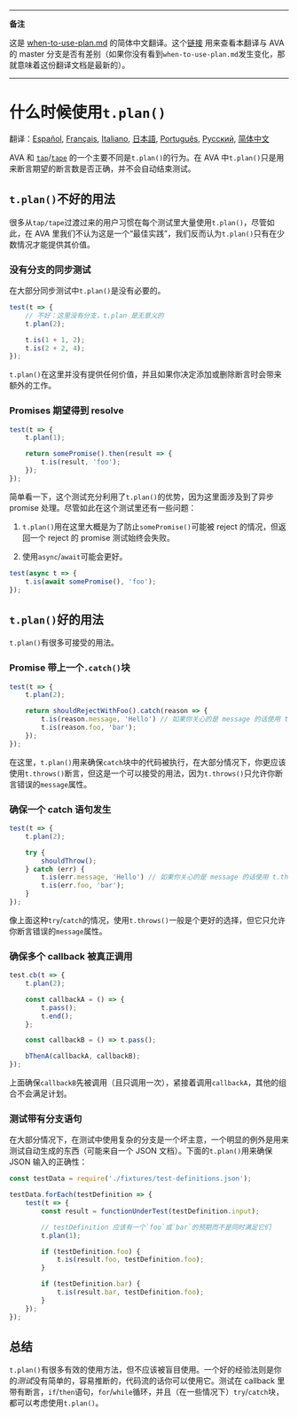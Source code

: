 ___
**备注**

这是 [when-to-use-plan.md](https://github.com/avajs/ava/blob/master/docs/recipes/when-to-use-plan.md) 的简体中文翻译。这个[链接](https://github.com/avajs/ava/compare/89767ec3b6174e59d37faaadb50cfa3c0d58bda6...master#diff-0c25d982e94d600cb6b8e438a0e67169) 用来查看本翻译与 AVA 的 master 分支是否有差别（如果你没有看到`when-to-use-plan.md`发生变化，那就意味着这份翻译文档是最新的）。
___

# 什么时候使用`t.plan()`

翻译：[Español](https://github.com/avajs/ava-docs/blob/master/es_ES/docs/recipes/when-to-use-plan.md), [Français](https://github.com/avajs/ava-docs/blob/master/fr_FR/docs/recipes/when-to-use-plan.md), [Italiano](https://github.com/avajs/ava-docs/blob/master/it_IT/docs/recipes/when-to-use-plan.md), [日本語](https://github.com/avajs/ava-docs/blob/master/ja_JP/docs/recipes/when-to-use-plan.md),  [Português](https://github.com/avajs/ava-docs/blob/master/pt_BR/docs/recipes/when-to-use-plan.md), [Русский](https://github.com/avajs/ava-docs/blob/master/ru_RU/docs/recipes/when-to-use-plan.md), [简体中文](https://github.com/avajs/ava-docs/blob/master/zh_CN/docs/recipes/when-to-use-plan.md)

AVA 和 [`tap`](https://github.com/tapjs/node-tap)/[`tape`](https://github.com/substack/tape) 的一个主要不同是`t.plan()`的行为。在 AVA 中`t.plan()`只是用来断言期望的断言数是否正确，并不会自动结束测试。

## `t.plan()`不好的用法

很多从`tap/tape`过渡过来的用户习惯在每个测试里大量使用`t.plan()`，尽管如此，在 AVA 里我们不认为这是一个“最佳实践”，我们反而认为`t.plan()`只有在少数情况才能提供其价值。

### 没有分支的同步测试

在大部分同步测试中`t.plan()`是没有必要的。

```js
test(t => {
    // 不好：这里没有分支，t.plan 是无意义的
    t.plan(2);

    t.is(1 + 1, 2);
    t.is(2 + 2, 4);
});
```

`t.plan()`在这里并没有提供任何价值，并且如果你决定添加或删除断言时会带来额外的工作。

### Promises 期望得到 resolve

```js
test(t => {
    t.plan(1);

    return somePromise().then(result => {
        t.is(result, 'foo');
    });
});
```

简单看一下，这个测试充分利用了`t.plan()`的优势，因为这里面涉及到了异步 promise 处理。尽管如此在这个测试里还有一些问题：

1. `t.plan()`用在这里大概是为了防止`somePromise()`可能被 reject 的情况，但返回一个 reject 的 promise 测试始终会失败。

2. 使用`async`/`await`可能会更好。

```js
test(async t => {
    t.is(await somePromise(), 'foo');
});
```

## `t.plan()`好的用法

`t.plan()`有很多可接受的用法。

### Promise 带上一个`.catch()`块

```js
test(t => {
    t.plan(2);

    return shouldRejectWithFoo().catch(reason => {
        t.is(reason.message, 'Hello') // 如果你关心的是 message 的话使用 t.throws() 更好
        t.is(reason.foo, 'bar');
    });
});
```

在这里，`t.plan()`用来确保`catch`块中的代码被执行，在大部分情况下，你更应该使用`t.throws()`断言，但这是一个可以接受的用法，因为`t.throws()`只允许你断言错误的`message`属性。

### 确保一个 catch 语句发生

```js
test(t => {
    t.plan(2);

    try {
        shouldThrow();
    } catch (err) {
        t.is(err.message, 'Hello') // 如果你关心的是 message 的话使用 t.throws() 更好
        t.is(err.foo, 'bar');
    }
});
```

像上面这种`try`/`catch`的情况，使用`t.throws()`一般是个更好的选择，但它只允许你断言错误的`message`属性。

### 确保多个 callback 被真正调用

```js
test.cb(t => {
    t.plan(2);

    const callbackA = () => {
        t.pass();
        t.end();
    };

    const callbackB = () => t.pass();

    bThenA(callbackA, callbackB);
});
```

上面确保`callbackB`先被调用（且只调用一次），紧接着调用`callbackA`，其他的组合不会满足计划。

### 测试带有分支语句

在大部分情况下，在测试中使用复杂的分支是一个坏主意，一个明显的例外是用来测试自动生成的东西（可能来自一个 JSON 文档）。下面的`t.plan()`用来确保 JSON 输入的正确性：

```js
const testData = require('./fixtures/test-definitions.json');

testData.forEach(testDefinition => {
    test(t => {
        const result = functionUnderTest(testDefinition.input);

        // testDefinition 应该有一个`foo`或`bar`的预期而不是同时满足它们
        t.plan(1);

        if (testDefinition.foo) {
            t.is(result.foo, testDefinition.foo);
        }

        if (testDefinition.bar) {
            t.is(result.bar, testDefinition.foo);
        }
    });
});
```

## 总结

`t.plan()`有很多有效的使用方法，但不应该被盲目使用。一个好的经验法则是你的*测试*没有简单的，容易推断的，代码流的话你可以使用它。测试在 callback 里带有断言，`if`/`then`语句，`for`/`while`循环，并且（在一些情况下）`try`/`catch`块，都可以考虑使用`t.plan()`。
